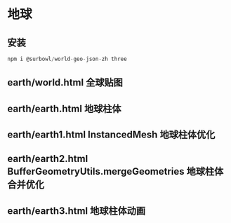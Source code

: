 # 地球

## 安装

```js
npm i @surbowl/world-geo-json-zh three
```

## earth/world.html 全球贴图

## earth/earth.html 地球柱体

## earth/earth1.html InstancedMesh 地球柱体优化

## earth/earth2.html BufferGeometryUtils.mergeGeometries 地球柱体合并优化

## earth/earth3.html 地球柱体动画
